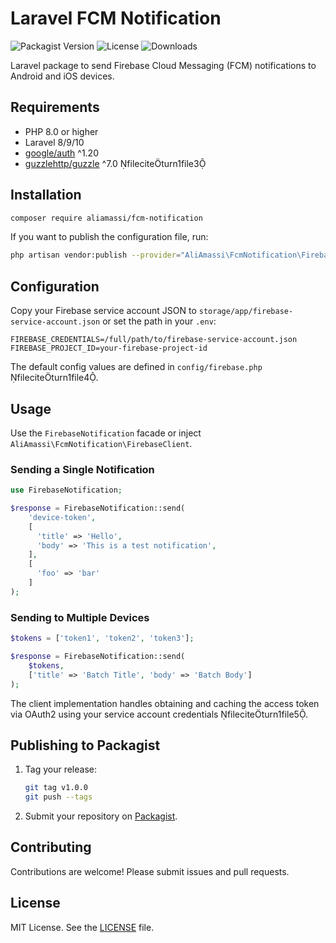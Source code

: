 # Laravel FCM Notification

![Packagist Version](https://img.shields.io/packagist/v/aliamassi/fcm-notification)
![License](https://img.shields.io/packagist/l/aliamassi/fcm-notification)
![Downloads](https://img.shields.io/packagist/dt/aliamassi/fcm-notification)

Laravel package to send Firebase Cloud Messaging (FCM) notifications to Android and iOS devices.

## Requirements

* PHP 8.0 or higher
* Laravel 8/9/10
* [google/auth](https://packagist.org/packages/google/auth) ^1.20
* [guzzlehttp/guzzle](https://packagist.org/packages/guzzlehttp/guzzle) ^7.0 fileciteturn1file3

## Installation

```bash
composer require aliamassi/fcm-notification
```

If you want to publish the configuration file, run:

```bash
php artisan vendor:publish --provider="AliAmassi\FcmNotification\FirebaseNotificationServiceProvider" --tag="config"
```

## Configuration

Copy your Firebase service account JSON to `storage/app/firebase-service-account.json` or set the path in your `.env`:

```dotenv
FIREBASE_CREDENTIALS=/full/path/to/firebase-service-account.json
FIREBASE_PROJECT_ID=your-firebase-project-id
```

The default config values are defined in `config/firebase.php` fileciteturn1file4.

## Usage

Use the `FirebaseNotification` facade or inject `AliAmassi\FcmNotification\FirebaseClient`.

### Sending a Single Notification

```php
use FirebaseNotification;

$response = FirebaseNotification::send(
    'device-token',
    [
      'title' => 'Hello',
      'body' => 'This is a test notification',
    ],
    [
      'foo' => 'bar'
    ]
);
```

### Sending to Multiple Devices

```php
$tokens = ['token1', 'token2', 'token3'];

$response = FirebaseNotification::send(
    $tokens,
    ['title' => 'Batch Title', 'body' => 'Batch Body']
);
```

The client implementation handles obtaining and caching the access token via OAuth2 using your service account credentials fileciteturn1file5.

## Publishing to Packagist

1. Tag your release:

   ```bash
   git tag v1.0.0
   git push --tags
   ```

2. Submit your repository on [Packagist](https://packagist.org/packages/submit).

## Contributing

Contributions are welcome! Please submit issues and pull requests.

## License

MIT License. See the [LICENSE](LICENSE) file.
